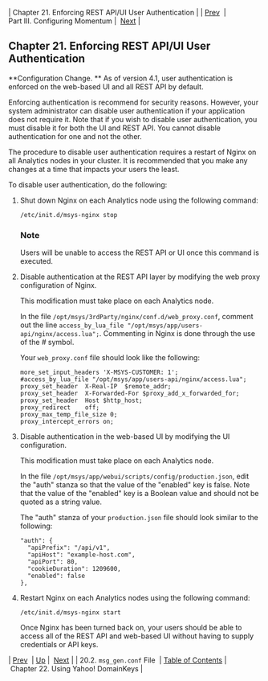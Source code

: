 | Chapter 21. Enforcing REST API/UI User Authentication |
| [Prev](conf.ref.msg_gen.conf)  | Part III. Configuring Momentum |  [Next](using_domainkeys) |

## Chapter 21. Enforcing REST API/UI User Authentication

**Configuration Change. ** As of version 4.1, user authentication is enforced on the web-based UI and all REST API by default.

Enforcing authentication is recommend for security reasons. However, your system administrator can disable user authentication if your application does not require it. Note that if you wish to disable user authentication, you must disable it for both the UI and REST API. You cannot disable authentication for one and not the other.

The procedure to disable user authentication requires a restart of Nginx on all Analytics nodes in your cluster. It is recommended that you make any changes at a time that impacts your users the least.

To disable user authentication, do the following:

1.  Shut down Nginx on each Analytics node using the following command:

    `/etc/init.d/msys-nginx stop`
    ### Note

    Users will be unable to access the REST API or UI once this command is executed.

2.  Disable authentication at the REST API layer by modifying the web proxy configuration of Nginx.

    This modification must take place on each Analytics node.

    In the file `/opt/msys/3rdParty/nginx/conf.d/web_proxy.conf`, comment out the line `access_by_lua_file "/opt/msys/app/users-api/nginx/access.lua";`. Commenting in Nginx is done through the use of the *#* symbol.

    Your `web_proxy.conf` file should look like the following:

    ```
    more_set_input_headers 'X-MSYS-CUSTOMER: 1';
    #access_by_lua_file "/opt/msys/app/users-api/nginx/access.lua";
    proxy_set_header  X-Real-IP  $remote_addr;
    proxy_set_header  X-Forwarded-For $proxy_add_x_forwarded_for;
    proxy_set_header  Host $http_host;
    proxy_redirect    off;
    proxy_max_temp_file_size 0;
    proxy_intercept_errors on;
    ```

3.  Disable authentication in the web-based UI by modifying the UI configuration.

    This modification must take place on each Analytics node.

    In the file `/opt/msys/app/webui/scripts/config/production.json`, edit the "auth" stanza so that the value of the "enabled" key is false. Note that the value of the "enabled" key is a Boolean value and should not be quoted as a string value.

    The "auth" stanza of your `production.json` file should look similar to the following:

    ```
    "auth": {
      "apiPrefix": "/api/v1",
      "apiHost": "example-host.com",
      "apiPort": 80,
      "cookieDuration": 1209600,
      "enabled": false
    },
    ```

4.  Restart Nginx on each Analytics nodes using the following command:

    `/etc/init.d/msys-nginx start`

    Once Nginx has been turned back on, your users should be able to access all of the REST API and web-based UI without having to supply credentials or API keys.

| [Prev](conf.ref.msg_gen.conf)  | [Up](p.configuration) |  [Next](using_domainkeys) |
| 20.2. `msg_gen.conf` File  | [Table of Contents](index) |  Chapter 22. Using Yahoo! DomainKeys |

